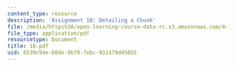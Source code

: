 ```yaml
---
content_type: resource
description: 'Assignment 10: Detailing a Chunk'
file: /media/https%3A/open-learning-course-data-rc.s3.amazonaws.com/4-125-architecture-studio-building-in-landscapes-fall-2002/8539c94eb0de9b797ebc931479d456b5_10.pdf
file_type: application/pdf
resourcetype: Document
title: 10.pdf
uid: 8539c94e-b0de-9b79-7ebc-931479d456b5
---
```

